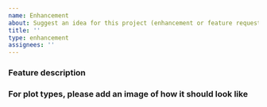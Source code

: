 ```yaml
---
name: Enhancement
about: Suggest an idea for this project (enhancement or feature request)
title: ''
type: enhancement
assignees: ''
---
```


### Feature description

### For plot types, please add an image of how it should look like
